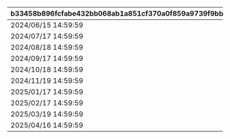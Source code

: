 |b33458b896fcfabe432bb068ab1a851cf370a0f859a9739f9bb4905d4c4d2ef1|ee9b3cbf662c4655a2f5002be0269cd96bfdd4719370ea2dd675d60df90bd35e|95e2115d278e62bdf4c91e28cd3a763d308a5d93f2bfee17b5b77e58c17695f4|bddd7b6c1ff14749db8c3cd5e45942d6b97dc6750793553b08a9bcc0805381ab|145d0dd8f7f2fe183f777df586940f1023d4470fc5076a89e8fcdd0fc9d24492|
| --- | --- | --- | --- | --- |
|2024/06/15 14:59:59|2024/06/09 20:59:59|2024/06/08 12:00:00|1001|2024/06/05 12:00:00|
|2024/07/17 14:59:59|2024/07/13 20:59:59|2024/07/12 12:00:00|1002|2024/07/09 12:00:00|
|2024/08/18 14:59:59|2024/08/14 20:59:59|2024/08/13 12:00:00|1003|2024/08/10 12:00:00|
|2024/09/17 14:59:59|2024/09/13 20:59:59|2024/09/12 12:00:00|1004|2024/09/09 12:00:00|
|2024/10/18 14:59:59|2024/10/14 20:59:59|2024/10/13 12:00:00|1005|2024/10/10 12:00:00|
|2024/11/19 14:59:59|2024/11/15 20:59:59|2024/11/14 12:00:00|1006|2024/11/11 12:00:00|
|2025/01/17 14:59:59|2025/01/13 20:59:59|2025/01/12 20:59:59|1007|2025/01/09 12:00:00|
|2025/02/17 14:59:59|2025/02/13 20:59:59|2025/02/12 20:59:59|1008|2025/02/09 12:00:00|
|2025/03/19 14:59:59|2025/03/15 20:59:59|2025/03/14 20:59:59|1009|2025/03/10 12:00:00|
|2025/04/16 14:59:59|2025/04/12 20:59:59|2025/04/11 20:59:59|1010|2025/04/08 12:00:00|